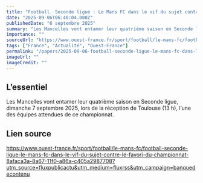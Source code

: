 ```yaml
---
title: "Football. Seconde ligue : Le Mans FC dans le vif du sujet contre le favori du championnat"
date: "2025-09-06T06:40:04.000Z"
publishedDate: "6 septembre 2025"
summary: "Les Mancelles vont entamer leur quatrième saison en Seconde ligue, dimanche 7 septembre 2025, lors de la réception de Toulouse (13 h), l’une des équipes attendues de ce championnat."
importance: ""
sourceUrl: "https://www.ouest-france.fr/sport/football/le-mans-fc/football-seconde-ligue-le-mans-fc-dans-le-vif-du-sujet-contre-le-favori-du-championnat-8afaca3a-8a67-11f0-a86a-c405a2987708?utm_source=fluxpublicactu&utm_medium=fluxrss&utm_campaign=banquedecontenu"
tags: ["France", "Actualité", "Ouest-France"]
permalink: "/papers/2025-09-06-football-seconde-ligue-le-mans-fc-dans-le-vif-du-sujet-contre-le-favori-du-championnat"
imageUrl: ""
imageCredit: ""
---
```


## L’essentiel

Les Mancelles vont entamer leur quatrième saison en Seconde ligue, dimanche 7 septembre 2025, lors de la réception de Toulouse (13 h), l’une des équipes attendues de ce championnat.

## Lien source

https://www.ouest-france.fr/sport/football/le-mans-fc/football-seconde-ligue-le-mans-fc-dans-le-vif-du-sujet-contre-le-favori-du-championnat-8afaca3a-8a67-11f0-a86a-c405a2987708?utm_source=fluxpublicactu&utm_medium=fluxrss&utm_campaign=banquedecontenu
